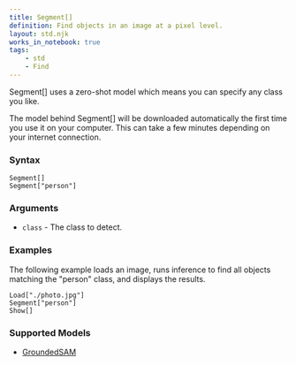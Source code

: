 ```yaml
---
title: Segment[]
definition: Find objects in an image at a pixel level.
layout: std.njk
works_in_notebook: true
tags:
    - std
    - Find
---
```


Segment[] uses a zero-shot model which means you can specify any class you like.

<div class="note">
<p>The model behind Segment[] will be downloaded automatically the first time you use it on your computer. This can take a few minutes depending on your internet connection.</p>
</div>

### Syntax

```
Segment[]
Segment["person"]
```

### Arguments

- `class` - The class to detect.

### Examples

The following example loads an image, runs inference to find all objects matching the "person" class, and displays the results.

```
Load["./photo.jpg"]
Segment["person"]
Show[]
```

### Supported Models

- [GroundedSAM](https://github.com/autodistill/autodistill-grounded-sam)